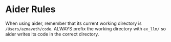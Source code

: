 # Aider Rules

When using aider, remember that its current working directory is `/Users/azmaveth/code`. ALWAYS prefix the working directory with `ex_llm/` so aider writes its code in the correct directory.
